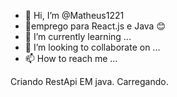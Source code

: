 - 👋 Hi, I’m @Matheus1221
- 👀emprego para React.js e Java 😊
- 🌱 I’m currently learning ...
- 💞️ I’m looking to collaborate on ...
- 📫 How to reach me ...

Criando RestApi EM java. Carregando.


<!---
Matheus1221/Matheus1221 is a ✨ special ✨ repository because its `README.md` (this file) appears on your GitHub profile.
You can click the Preview link to take a look at your changes.
--->
